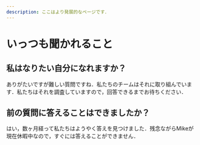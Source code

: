 ```yaml
---
description: ここはより発展的なページです．
---
```


# いっつも聞かれること

## 私はなりたい自分になれますか？

ありがたいですが難しい質問ですね．私たちのチームはそれに取り組んでいます．私たちはそれを調査していますので，回答できるまでお待ちください．

## 前の質問に答えることはできましたか？

はい，数ヶ月経って私たちはようやく答えを見つけました．残念ながらMikeが現在休暇中なので，すぐには答えることができません．

